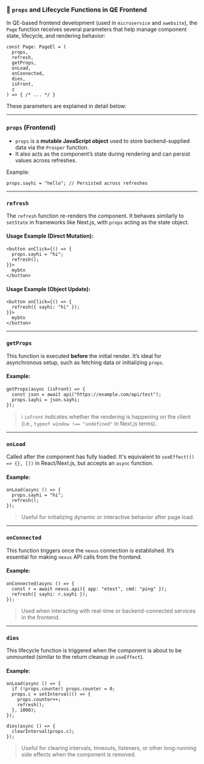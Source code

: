 
### 📄 `props` and Lifecycle Functions in QE Frontend

In QE-based frontend development (used in `microservice` and `xwebsite`), the `Page` function receives several parameters that help manage component state, lifecycle, and rendering behavior:

```tsx
const Page: PageEl = (
  props,
  refresh,
  getProps,
  onLoad,
  onConnected,
  dies,
  isFront,
  z
) => { /* ... */ }
```

These parameters are explained in detail below:

---

### `props` (Frontend)

- `props` is a **mutable JavaScript object** used to store backend-supplied data via the `Prosper` function.
- It also acts as the component’s state during rendering and can persist values across refreshes.

Example:

```tsx
props.sayhi = "hello"; // Persisted across refreshes
```

---

### `refresh`

The `refresh` function re-renders the component. It behaves similarly to `setState` in frameworks like Next.js, with `props` acting as the state object.

#### Usage Example (Direct Mutation):

```tsx
<button onClick={() => {
  props.sayhi = "hi";
  refresh();
}}>
  mybtn
</button>
```

#### Usage Example (Object Update):

```tsx
<button onClick={() => {
  refresh({ sayhi: "hi" });
}}>
  mybtn
</button>
```

---

### `getProps`

This function is executed **before** the initial render. It’s ideal for asynchronous setup, such as fetching data or initializing `props`.

#### Example:

```tsx
getProps(async (isFront) => {
  const json = await api("https://example.com/api/test");
  props.sayhi = json.sayhi;
});
```

> ℹ️ `isFront` indicates whether the rendering is happening on the client (i.e., `typeof window !== "undefined"` in Next.js terms).

---

### `onLoad`

Called after the component has fully loaded. It's equivalent to `useEffect(() => {}, [])` in React/Next.js, but accepts an `async` function.

#### Example:

```tsx
onLoad(async () => {
  props.sayhi = "hi";
  refresh();
});
```

> Useful for initializing dynamic or interactive behavior after page load.

---

### `onConnected`

This function triggers once the `nexus` connection is established. It’s essential for making `nexus` API calls from the frontend.

#### Example:

```tsx
onConnected(async () => {
  const r = await nexus.api({ app: "etest", cmd: "ping" });
  refresh({ sayhi: r.sayhi });
});
```

> Used when interacting with real-time or backend-connected services in the frontend.

---

### `dies`

This lifecycle function is triggered when the component is about to be unmounted (similar to the return cleanup in `useEffect`).

#### Example:

```tsx
onLoad(async () => {
  if (!props.counter) props.counter = 0;
  props.c = setInterval(() => {
    props.counter++;
    refresh();
  }, 1000);
});

dies(async () => {
  clearInterval(props.c);
});
```

> Useful for clearing intervals, timeouts, listeners, or other long-running side effects when the component is removed.
